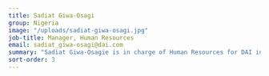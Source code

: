 ```yaml
---
title: Sadiat Giwa-Osagi
group: Nigeria
image: "/uploads/sadiat-giwa-osagi.jpg"
job-title: Manager, Human Resources
email: sadiat_giwa-osagi@dai.com
summary: "Sadiat Giwa-Osagie is in charge of Human Resources for DAI in Nigeria. With an HR career spanning 10 years with consulting and development companies, she is an expert in all HR areas, including talent acquisition, career management, individual performance management, and organizational process improvements. Her work has covered matching people to the needs of firms, organizations, and development programmes in the IT, health, governance, and economic growth sectors. Currently, Sadiat also serves as the HR Advisor for the African Minsters’ Council on Water (AMCOW) under the U.S. Agency for International Development’s Water for Africa Leadership and Institutional Support project. Sadiat holds a postgraduate degree in management."
sort-order: 3
---
```

